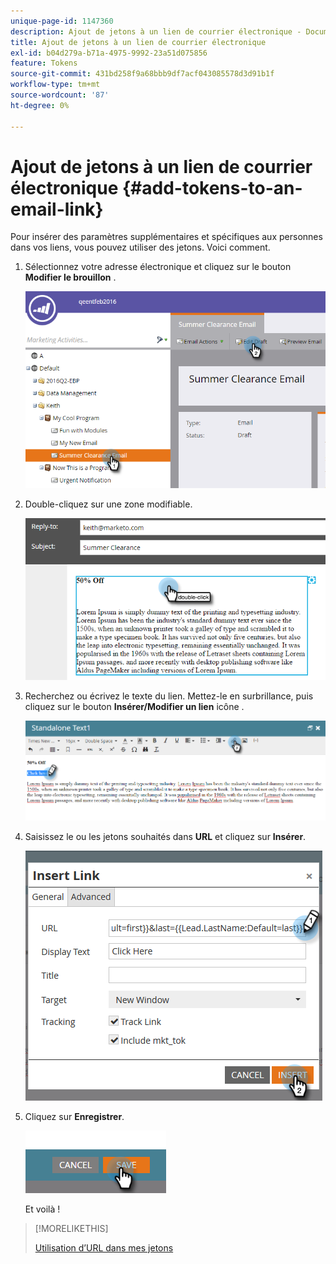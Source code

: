 ```yaml
---
unique-page-id: 1147360
description: Ajout de jetons à un lien de courrier électronique - Documents Marketo - Documentation du produit
title: Ajout de jetons à un lien de courrier électronique
exl-id: b04d279a-b71a-4975-9992-23a51d075856
feature: Tokens
source-git-commit: 431bd258f9a68bbb9df7acf043085578d3d91b1f
workflow-type: tm+mt
source-wordcount: '87'
ht-degree: 0%

---
```


# Ajout de jetons à un lien de courrier électronique {#add-tokens-to-an-email-link}

Pour insérer des paramètres supplémentaires et spécifiques aux personnes dans vos liens, vous pouvez utiliser des jetons. Voici comment.

1. Sélectionnez votre adresse électronique et cliquez sur le bouton **Modifier le brouillon** .

   ![](assets/one.png)

1. Double-cliquez sur une zone modifiable.

   ![](assets/two.png)

1. Recherchez ou écrivez le texte du lien. Mettez-le en surbrillance, puis cliquez sur le bouton **Insérer/Modifier un lien** icône .

   ![](assets/three.png)

1. Saisissez le ou les jetons souhaités dans **URL** et cliquez sur **Insérer**.

   ![](assets/four.png)

1. Cliquez sur **Enregistrer**.

   ![](assets/five.png)

   Et voilà !

>[!MORELIKETHIS]
>
>[Utilisation d’URL dans mes jetons](/help/marketo/product-docs/email-marketing/general/using-tokens/using-urls-in-my-tokens.md)
